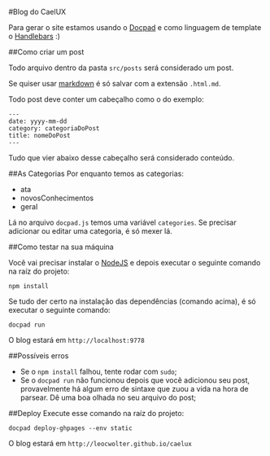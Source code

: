 #Blog do CaelUX

Para gerar o site estamos usando o [Docpad](http://docpad.org/) e como linguagem de template o [Handlebars](http://handlebarsjs.com/) :)

##Como criar um post

Todo arquivo dentro da pasta ```src/posts``` será considerado um post.

Se quiser usar [markdown](https://guides.github.com/features/mastering-markdown/) é só salvar com a extensão ```.html.md```.

Todo post deve conter um cabeçalho como o do exemplo:
```
---
date: yyyy-mm-dd
category: categoriaDoPost
title: nomeDoPost
---
```
Tudo que vier abaixo desse cabeçalho será considerado conteúdo.

##As Categorias
Por enquanto temos as categorias:
- ata
- novosConhecimentos
- geral

Lá no arquivo ```docpad.js``` temos uma variável ```categories```. Se precisar adicionar ou editar uma categoria, é só mexer lá.

##Como testar na sua máquina

Você vai precisar instalar o [NodeJS](http://nodejs.org/) e depois executar o seguinte comando na raíz do projeto:
```
npm install
```

Se tudo der certo na instalação das dependências (comando acima), é só executar o seguinte comando:
```
docpad run
```

O blog estará em ```http://localhost:9778```

##Possíveis erros
- Se o ```npm install``` falhou, tente rodar com ```sudo```;
- Se o ```docpad run``` não funcionou depois que você adicionou seu post, provavelmente há algum erro de sintaxe que zuou a vida na hora de parsear. Dê uma boa olhada no seu arquivo do post;

##Deploy
Execute esse comando na raíz do projeto:
```
docpad deploy-ghpages --env static
```
O blog estará em ```http://leocwolter.github.io/caelux```
